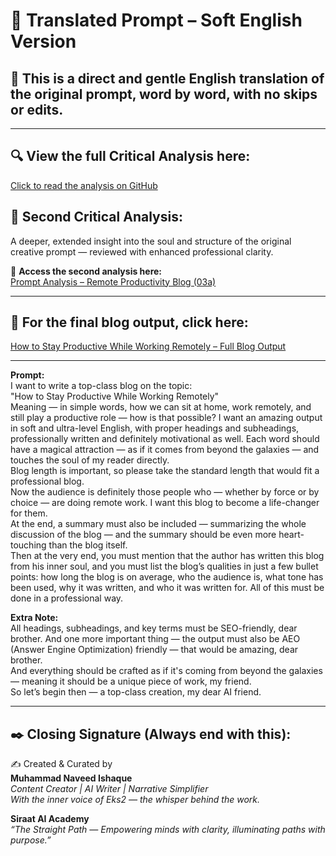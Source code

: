 # 🌸 Translated Prompt – Soft English Version  
## 🎯 This is a direct and gentle English translation of the original prompt, word by word, with no skips or edits.

---

## 🔍 **View the full Critical Analysis here:**  
[Click to read the analysis on GitHub](https://github.com/siraat-ai-academy/soulcrafted-prompts-by-eks2/blob/main/prompt-01/03-Eks2_AI_Prompt_Critique.md)


## 🧠 **Second Critical Analysis:**  
A deeper, extended insight into the soul and structure of the original creative prompt — reviewed with enhanced professional clarity.

🔗 **Access the second analysis here:**  
[Prompt Analysis – Remote Productivity Blog (03a)](https://github.com/siraat-ai-academy/soulcrafted-prompts-by-eks2/blob/main/prompt-01/03a-Prompt_Analysis_Remote_Productivity_Blog.md)


---

## 📘 **For the final blog output, click here:**  
[How to Stay Productive While Working Remotely – Full Blog Output](https://github.com/siraat-ai-academy/soulcrafted-prompts-by-eks2/blob/main/prompt-01/04-Remote_Work_Productivity_Guide.md)

---

**Prompt:**  
I want to write a top-class blog on the topic:  
"How to Stay Productive While Working Remotely"  
Meaning — in simple words, how we can sit at home, work remotely, and still play a productive role — how is that possible? I want an amazing output in soft and ultra-level English, with proper headings and subheadings, professionally written and definitely motivational as well. Each word should have a magical attraction — as if it comes from beyond the galaxies — and touches the soul of my reader directly.  
Blog length is important, so please take the standard length that would fit a professional blog.  
Now the audience is definitely those people who — whether by force or by choice — are doing remote work. I want this blog to become a life-changer for them.  
At the end, a summary must also be included — summarizing the whole discussion of the blog — and the summary should be even more heart-touching than the blog itself.  
Then at the very end, you must mention that the author has written this blog from his inner soul, and you must list the blog’s qualities in just a few bullet points: how long the blog is on average, who the audience is, what tone has been used, why it was written, and who it was written for. All of this must be done in a professional way.

**Extra Note:**  
All headings, subheadings, and key terms must be SEO-friendly, dear brother. And one more important thing — the output must also be AEO (Answer Engine Optimization) friendly — that would be amazing, dear brother.  
And everything should be crafted as if it's coming from beyond the galaxies — meaning it should be a unique piece of work, my friend.  
So let’s begin then — a top-class creation, my dear AI friend.

---

## ✒️ Closing Signature (Always end with this):

✍️ Created & Curated by  
**Muhammad Naveed Ishaque**  
*Content Creator | AI Writer | Narrative Simplifier*  
*With the inner voice of Eks2 — the whisper behind the work.*

**Siraat AI Academy**  
_“The Straight Path — Empowering minds with clarity, illuminating paths with purpose.”_

